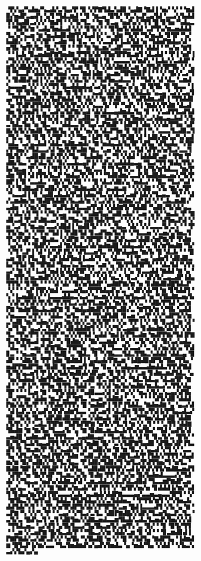 ▝▛▞▄▞▚▟▅▞▚▃▟▞▃▜▄▞▛▝▉▝▞▛▇▜▟▃▚▟▉▝▄▟▇▝▇▟▐▝▅▞▝▞▝▝▆▟▉▞▅▟▛▃▄▟▚▝▄▜▝▜▟▃▆▟▝▝▊▝▆▃▄▝▉▜▞▝▛▃▚▃▛▃▄▜▟▝▃▃▞▞▙▟▟▜▚▜▄▟▊▃▞▞▞▝▇▟▜▝▝▞▜▞▜▃▝▝▇▝▊▃▄▝▅▟▚▞▞▜▜▝█▝▊▜▅▝▚▟▄▃▝▝▜▟▜▞▆▝▃▟▄▜▅▟▃▟▝▞▞▝▊▜▞▞▝▝▉▜▅▜▞▟▟▟▝▃▛▜▚▞▆▃▅▟▟▟▜▃▚▞▚▃▅▝▆▝▅▃▙▟▊▟▇▜▚▜▃▟▐▞▝▃▝▟▆▝▜▞▛▝▜▞▅▃▙▝▊▜▛▝▚▞▙▟▉▞▝▃▝▞▚▜▛▝▃▟▆▝▜▝▊▃▝▃▝▞▃▃▛▛▐▃▙▜▟▝▅▝▜▟▅▛▇▟▄▞▟▝▅▜▙▝▆▜▚▜▅▝█▃▚▝▉▝▝▝▛▝▇▝▇▃▆▞▃▟▛▃▃▜▜▜▝▟▟▟▝▝▚▞▅▝▇▜▝▝▐▃▙▝▉▃▅▟▆▛▇▜▅▟▇▝▛▜▜▞▟▞▜▜▅▜▛▛▇▃▆▜▝▟▃▟▟▝▝▛▐▝▅▛▐▞▜▞▞▞▛▃▜▟▃▞▙▜▛▞▃▞▛▟█▟█▟▐▝█▝▃▃▃▃▚▞▆▟▚▝▐▃▙▞▞▃▟▟▛▝▆▜▞▟█▟▞▃▚▜▜▞▚▃▝▃▜▃▆▝▊▝▊▝▞▟▞▟▇▟▞▃▆▝▄▜▜▟▚▜▛▜▙▝▞▝▄▜▝▜▃▃▛▝▟▟▞▟▞▜▅▟▝▃▃▝▇▟▐▟▇▝▄▃▆▞▜▛▇▟▊▛▐▝▝▝▞▝█▞▞▃▞▜▚▝▉▟▉▟▚▟▐▝▞▃▜▟▛▝▞▟▃▜▞▝▞▜▟▜▅▃▟▃▃▜▝▝▜▟▚▝▟▝▟▃▝▃▆▟▚▃▃▃▅▝▞▞▝▞▞▜▜▝█▃▟▟▄▟▃▞▃▞▆▝▃▜▅▃▚▞▄▝█▝▉▜▙▝▉▝█▃▃▝▐▜▃▝▛▝▉▜▄▝▆▞▅▟▆▝▇▝▊▜▝▝▚▃▟▝▟▟▜▞▙▝▄▜▟▃▙▝▄▃▄▝▃▞▞▃▄▜▄▞▜▜▜▃▆▟▊▞▄▜▄▛▇▟▟▝█▝▟▞▞▝▇▝▛▟▊▝▚▝▚▟▜▟▆▃▟▛▐▝▜▜▟▟▊▝▅▝▛▟▛▟▜▜▟▟▝▟▜▞▙▜▚▞▞▞▚▃▃▜▞▝▛▝▚▟▚▝▐▝▇▟▞▞▛▟▇▝▟▃▟▜▅▝▊▟▅▟▜▝▄▝▃▟▚▞▙▛▇▞▄▟▝▟▞▟▃▃▄▟▆▟▃▜▄▝▊▝▝▞▃▟▜▜▃▟▜▟▉▞▚▛▐▞▟▝▊▜▜▞▟▝▚▟▛▞▃▟▉▃▜▝▜▟▃▞▃▜▄▜▅▟▞▃▞▟▆▃▄▃▙▟▝▞▙▃▜▟▃▜▅▝▅▝█▃▝▝▝▟▟▃▃▜▞▜▄▞▃▛▇▟▛▝▐▟▛▜▝▟▅▝▞▞▟▞▛▜▅▝▄▛▇▞▙▜▞▞▆▟▉▝▆▜▙▜▄▝▄▜▞▝▅▞▅▝▟▃▛▜▅▝▊▝▊▛▐▝▚▝▃▃▃▜▃▟▉▃▜▞▜▞▃▝▇▝█▝▊▝▞▜▛▝▝▞▝▜▅▝▐▟▜▝▊▃▟▝▛▟█▝▟▝▐▟▉▞▅▞▄▞▚▞▄▟▚▟▃▝▃▞▄▃▙▟▝▟▟▃▜▟▇▃▆▟▞▝▇▝▅▟▄▃▙▜▄▜▛▝▟▜▄▝▟▜▄▟▄▝▚▜▛▞▛▜▅▞▞▜▟▃▃▞▟▝▆▞▙▜▚▟▇▝▇▃▝▃▅▝▟▞▃▝▃▜▟▝▟▜▚▞▅▜▃▞▃▃▜▜▙▜▞▝▃▟▉▟▊▃▛▞▛▞▞▜▄▝▜▃▙▟▆▝▃▝▜▝▞▟▟▝▐▟▟▟▛▃▆▝▝▛▇▝▛▟▇▞▙▃▝▃▛▟▃▜▞▝▉▞▃▃▙▃▄▛▐▞▝▟▚▞▄▟▟▟▄▃▄▝▜▃▞▜▜▝▉▟▄▜▜▞▙▞▆▃▄▝▛▝▄▝▐▝▉▜▝▞▝▟▃▝▇▞▃▃▜▝▜▝▆▜▞▃▝▛▐▞▜▞▆▜▟▃▃▝▆▞▛▟▆▝█▜▝▟▐▜▜▞▙▃▛▝▆▟▄▞▛▞▜▝▝▝▜▟▉▟▆▞▃▃▛▞▙▟█▟▅▃▅▞▞▜▞▛▇▛▐▝▉▝▃▃▟▃▝▝█▞▞▜▞▟▊▝▝▝█▝▟▃▞▟▉▞▄▝▅▟▃▞▝▝█▃▝▜▃▞▚▟▝▞▞▝▊▟▇▃▟▜▚▟▉▞▄▜▚▝▇▟▆▃▟▞▟▝▄▃▆▃▆▝▝▞▞▟▇▝▝▞▙▝▇▞▃▜▛▝▚▃▃▟▐▝▊▝▄▟▊▃▙▃▙▜▚▟▐▟▅▞▜▃▚▞▟▃▞▃▅▛▐▟▞▞▜▃▄▃▝▜▞▝▝▟▞▃▆▟▆▞▆▝▉▟█▜▟▟▛▞▙▃▟▞▆▝▞▃▞▟▚▝▇▟▆▞▃▛▐▟▝▞▝▃▙▃▆▟▊▞▃▟▅▝▝▞▆▞▞▜▃▝▚▟▜▃▙▜▃▃▅▜▚▟▝▞▟▟▇▜▞▜▟▟▉▝▚▟▊▞▜▞▟▞▄▃▝▞▟▃▚▜▝▜▝▝▞▜▞▃▄▝▝▜▚▝▚▟▆▜▄▞▚▟▊▃▙▞▝▃▅▝▄▜▞▝▅▃▙▝▛▝▇▟▊▃▟▝▛▃▛▟▇▃▄▞▝▜▞▜▅▃▜▟▊▜▟▞▛▜▃▞▝▞▞▝▄▝▐▝▞▝▟▜▅▃▛▟▝▞▅▝▃▞▜▝▆▃▅▞▃▃▞▟█▟▐▝▅▟▊▜▞▝▝▝▃▜▄▃▝▟▞▝▞▞▃▃▃▜▞▃▚▝▝▝▛▜▜▞▅▞▚▝▞▜▚▞▜▟▐▝▛▟▊▜▟▝▊▃▟▜▅▞▙▞▛▝▞▜▃▃▅▝▞▃▅▞▄▜▅▃▜▜▚▞▛▟▛▝▅▝█▃▆▃▝▞▟▛▇▝▚▜▛▜▛▝▟▃▛▟▚▃▄▞▟▟▊▞▅▛▇▞▛▝▛▟▆▝▄▞▅▝▝▝█▟▛▞▃▃▟▝▇▞▙▟▃▞▟▞▅▟▆▟█▝▟▟▄▃▟▞▃▝▊▞▆▜▅▟▇▝▜▞▝▞▜▝▃▛▐▝▟▝▐▞▚▛▐▜▞▝▟▜▃▃▅▜▃▝▚▜▛▟▄▟▅▝▆▞▙▝█▝▟▃▙▝▝▝█▃▅▝▊▛▐▜▄▝█▝▄▛▐▟▟▜▅▟▐▃▟▞▜▝▄▝▟▃▃▝▐▝▛▃▄▝▄▟▅▜▝▟▉▟▉▃▙▞▜▜▟▝▇▝▜▛▇▟▝▜▄▃▚▃▜▃▄▃▝▃▆▝▄▝█▞▛▜▟▜▛▜▞▝▝▟▃▜▟▝▚▜▚▃▞▝▇▝▟▝▐▃▟▝▅▟▐▞▟▞▟▜▛▝▞▃▞▃▚▞▞▝▐▝▄▝▊▃▃▟▟▝▇▟▟▝▇▝▄▝▉▃▜▜▚▞▅▃▆▟▛▞▞▞▚▞▛▜▅▟▉▝▝▞▟▝▅▃▚▝▊▃▞▝▝▟▚▜▞▃▄▃▟▛▐▟▄▜▜▜▞▝▊▜▙▝▝▝▝▟▝▟▞▝▉▞▅▜▟▟▛▝▄▟▇▛▇▞▆▝▅▝▊▟▇▟▉▟█▜▟▃▛▝▞▝▝▝▄▛▐▜▛▞▆▟▝▃▃▃▅▜▄▞▛▜▜▟▄▟▚▞▃▝▝▟▛▞▟▞▜▝▆▝▊▜▟▟▜▝▚▝▐▃▅▟▉▞▞▝▐▃▃▃▟▟▄▃▚▃▞▝▅▃▆▞▞▟▄▞▆▜▄▃▟▝▅▝▚▜▙▟▇▃▅▞▙▝▞▟▚▞▛▟▚▜▚▜▞▜▚▜▜▃▞▃▙▜▜▃▆▟▚▝▆▞▙▝▛▞▃▝▝▟█▞▛▜▟▝▄▞▆▛▇▝▆▟▆▜▙▃▙▃▅▛▇▝▊▝▆▟▄▟▇▟▛▞▛▜▚▟▉▞▃▝▇▜▜▞▆▝▞▜▙▝▄▟▟▞▅▃▃▃▚▞▛▞▝▝▟▟▃▝▅▜▃▝▚▞▝▜▚▟▜▟▊▝▊▃▅▝▃▞▛▝▞▞▚▟▛▜▞▞▆▃▚▟▉▝▆▞▚▟▅▞▞▃▄▝▆▞▟▞▞▃▜▞▙▜▛▝▝▞▄▝▛▛▐▝▞▝▉▝▊▃▟▝▆▝▟▝▚▞▜▝▇▝▄▃▞▃▜▃▛▞▝▟▊▟▟▟▇▜▝▞▝▞▞▜▞▃▄▟▅▝▊▟▅▟▆▞▟▞▛▝▞▟▜▃▝▜▚▞▛▜▝▞▜▜▛▝▚▞▞▞▛▜▟▝▄▟▟▝▆▟▐▞▛▜▃▟▆▝▆▟▛▛▇▞▜▟▐▛▇▜▃▜▞▛▇▃▟▝▛▜▞▝▚▝▉▟▆▞▞▝▇▞▃▃▆▟▞▝▚▞▝▃▜▞▚▞▞▝▉▞▃▞▄▟▃▝▟▃▝▜▝▃▅▞▚▛▇▜▙▃▜▜▛▜▄▝▄▃▄▜▝▜▃▃▜▞▃▃▞▝▃▝▊▞▅▞▟▞▄▝▛▟▊▃▝▝▅▃▅▞▚▝▜▝▆▟█▝▃▝█▟▃▝▊▝▚▜▙▃▃▜▟▃▜▜▙▃▚▟▟▟▝▟▟▃▄▝▉▟▛▝▝▟▇▞▙▝▛▛▐▟▆▝█▟▇▟▐▝▄▟▄▟▞▛▇▃▆▝▐▟█▟▉▟▛▜▞▜▙▞▜▜▄▝▅▟▛▛▇▟▛▜▅▝▉▟▊▝▊▃▆▃▅▜▝▜▃▝▊▃▝▞▚▟▄▃▆▃▃▟▅▟▟▃▜▜▚▛▇▟▜▞▜▞▄▃▅▜▝▛▐▞▄▜▟▞▅▟▉▟▞▟▛▃▄▝█▝▊▜▝▞▝▃▆▝▊▟▆▃▆▟▜▟▃▝▄▝▅▞▙▟▅▟▝▟▆▜▜▟▆▃▚▝▆▝▃▟█▝▛▃▚▟▜▞▚▝▜▟▃▜▟▃▄▝▟▃▅▜▛▝▇▟▝▝▃▛▐▞▚▝▛▜▅▝▊▜▜▃▜▟▟▝▃▝▛▞▟▝▆▞▙▞▅▟▇▞▆▃▙▃▞▃▜▜▞▟▄▜▛▝▝▝▐▃▅▝▇▝▝▜▜▞▟▟▞▝▚▟▉▃▃▞▟▝▟▝▚▞▞▝▅▃▚▜▞▃▚▃▄▞▟▜▙▞▚▞▛▜▅▝▟▟▅▝▆▃▛▃▛▝▇▜▃▝▄▃▅▝▟▟▇▟▝▃▝▃▝▝▝▝▟▜▞▟█▝▟▟▟▛▇▞▟▞▙▞▛▝▝▞▛▟▅▜▜▜▚▝█▝▅▟▆▛▐▝▊▛▐▜▟▟▃▝▇▟▅▟▇▝▄▝▄▃▞▟▝▟▐▃▛▃▚▞▄▟▚▞▛▟▚▟▆▜▃▃▝▃▛▃▅▜▝▟▃▛▇▝▊▜▚▞▛▟▐▞▛▜▄▃▟▃▞▜▙▝▜▞▙▝█▃▝▟▛▟▉▟▉▃▙▞▃▝▞▟▅▃▙▝▉▞▜▝▃▞▛▜▅▞▟▃▛▟█▝▟▟▇▞▙▜▚▝▞▝▃▟▃▜▜▛▇▝▜▟▜▟▜▛▇▝▅▜▞▞▜▃▜▝▆▝▞▃▜▝▝▝▃▜▜▝▟▟▇▜▙▟▇▝▇▝▇▞▙▞▜▃▃▞▙▝▄▝▇▝▉▟▇▃▆▃▙▃▙▜▚▞▅▜▙▞▝▜▟▝▄▟▜▞▟▃▅▟█▝▄▟▆▃▟▜▃▜▜▜▃▃▝▃▄▟▇▃▄▞▝▜▃▞▙▃▙▝▟▝▊▝▊▃▜▞▃▝█▜▞▝▉▞▜▞▜▃▙▜▄▃▟▜▜▝▛▞▃▟▟▝▅▟▇▝█▞▝▃▚▜▟▛▇▜▄▟▉▝▟▜▙▞▟▛▐▜▃▟▜▝▊▝▆▃▆▞▛▝▊▞▚▃▟▞▜▝▟▝▚▟▉▞▅▝▇▝▆▝▉▃▚▝▄▃▟▝▞▜▝▞▝▃▃▜▄▝▟▜▃▞▆▞▅▟▐▜▛▞▜▟▆▝▚▟▊▃▛▟▄▝▊▟█▜▃▟▞▛▐▜▟▞▞▜▜▜▝▟▄▟▆▞▆▝▉▞▚▟▉▞▞▜▞▜▃▜▄▃▝▛▐▟▉▞▜▟▊▞▜▝▆▜▃▞▛▟▜▜▅▞▜▝▅▜▃▝▇▟▇▝▇▛▐▞▚▜▜▟▛▝▐▞▟▜▄▝▚▟▉▟▉▜▜▜▛▞▃▟▐▞▛▟▚▜▜▞▆▟▇▃▅▟▜▝▟▜▛▝▅▝█▞▛▟▛▝▜▃▆▃▚▞▙▝▊▟▆▝▛▛▐▞▚▞▅▝▉▞▙▟▅▟▃▃▃▞▞▜▟▟▞▝▞▜▄▃▄▝▅▟▚▞▟▟▇▃▛▟▝▃▆▃▟▟▃▞▟▃▛▟▃▟▉▟▝▜▃▃▆▛▇▟▛▃▅▞▄▞▄▃▝▝▄▞▞▝▇▝▇▟▚▞▆▃▟▞▚▛▐▜▜▝▞▝▅▜▛▞▅▞▅▝▊▟▟▟▐▞▆▞▚▟▜▝▊▟▄▞▆▞▛▟▐▜▛▃▃▃▞▃▙▝▄▃▆▟▞▟▟▛▇▃▃▃▄▞▃▃▅▃▄▃▃▜▛▜▝▝▞▝▇▜▙▃▜▝▆▜▚▟▝▜▟▟▃▜▜▟▜▟▄▞▞▞▃▜▟▟▅▃▝▝▛▜▜▞▆▜▝▞▚▜▅▃▙▟▟▜▟▞▚▜▝▝▄▜▚▞▅▜▛▟▛▜▞▟▞▞▛▜▛▜▞▃▅▝█▟▐▃▃▃▟▜▝▞▙▝▄▝▇▝▃▛▇▝▚▝▞▞▚▝▛▝▝▃▄▞▝▞▜▃▞▃▜▃▝▟▉▛▇▟█▞▞▟▛▞▜▃▅▜▄▃▛▃▜▃▝▃▜▞▃▝█▟▚▃▜▝▃▜▝▟▉▜▅▞▞▟▇▃▅▟▃▃▆▜▙▟▞▃▟▃▜▃▅▟▚▜▅▞▞▞▟▝▜▜▟▃▅▃▝▃▞▟▜▝▄▜▙▜▃▃▞▜▄▜▙▃▅▜▞▃▆▜▚▝▃▝▉▞▝▝▊▝▉▜▞▜▜▝▝▃▆▝▞▃▅▛▇▝█▞▙▃▟▞▛▝▝▜▙▃▞▞▆▝▟▟▞▃▆▝▉▝▟▝▝▝▊▃▆▟▊▟▐▛▇▛▇▟▞▃▞▟▛▃▛▞▞▝▅▜▙▝▚▜▙▟█▝▅▝▞▝█▝▚▜▟▜▄▝▇▟▛▜▄▝▐▟▆▟▆▝█▜▃▛▐▞▆▞▃▃▝▜▃▜▅▟▆▟▚▞▄▟▚▜▅▟▃▝▄▝▅▟▞▜▄▝▞▟▟▝▝▞▙▃▚▃▞▞▙▞▄▞▄
